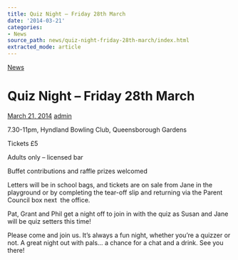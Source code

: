 ```yaml
---
title: Quiz Night – Friday 28th March
date: '2014-03-21'
categories:
- News
source_path: news/quiz-night-friday-28th-march/index.html
extracted_mode: article
---
```

[News](category/news/)

# Quiz Night – Friday 28th March

[March 21, 2014](news/quiz-night-friday-28th-march/) [admin](author/admin/)

7.30-11pm, Hyndland Bowling Club, Queensborough Gardens

Tickets £5

Adults only – licensed bar

Buffet contributions and raffle prizes welcomed

Letters will be in school bags, and tickets are on sale from Jane in the playground or by completing the tear-off slip and returning via the Parent Council box next &nbsp;the office.

Pat, Grant and Phil get a night off to join in with the quiz as Susan and Jane will be quiz setters this time!

Please come and join us. It’s always a fun night, whether you’re a quizzer or not. A great night out with pals… a chance for a chat and a drink. See you there!
